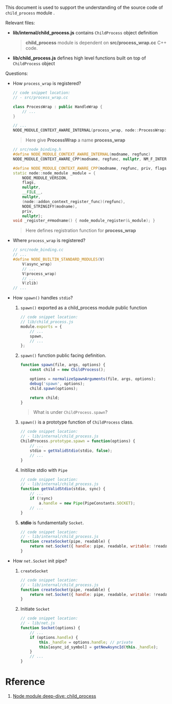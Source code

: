 This document is used to support the understanding of the  source code of  `child_process` module .


Relevant files: 

- **lib/internal/child_process.js** contains `ChildProcess` object definition

    > **child_process** module is dependent on **src/process_wrap.cc** C++ code.

- **lib/child_process.js** defines high level functions built on top of `ChildProcess` object


Questions:

- How `process_wrap` is registered?

    ``` C++
    // code snippet location: 
    // - src/process_wrap.cc

    class ProcessWrap : public HandleWrap {
        // ...
    }

    // ...
    NODE_MODULE_CONTEXT_AWARE_INTERNAL(process_wrap, node::ProcessWrap::Initialize)
    ```

    > Here give **ProcessWrap** a name **process_wrap**


    ``` C++
    // src/node_binding.h
    #define NODE_MODULE_CONTEXT_AWARE_INTERNAL(modname, regfunc)                   \
    NODE_MODULE_CONTEXT_AWARE_CPP(modname, regfunc, nullptr, NM_F_INTERNAL)

    #define NODE_MODULE_CONTEXT_AWARE_CPP(modname, regfunc, priv, flags)           \
    static node::node_module _module = {                                         \
        NODE_MODULE_VERSION,                                                     \
        flags,                                                                   \
        nullptr,                                                                 \
        __FILE__,                                                                \
        nullptr,                                                                 \
        (node::addon_context_register_func)(regfunc),                            \
        NODE_STRINGIFY(modname),                                                 \
        priv,                                                                    \
        nullptr};                                                                \
    void _register_##modname() { node_module_register(&_module); }
    ```

    > Here defines registration function for **process_wrap**

- Where `process_wrap` is registered?

    ``` C++
    // src/node_binding.cc
    // ...
    #define NODE_BUILTIN_STANDARD_MODULES(V)                                       \
        V(async_wrap)                                                                \
        // ...
        V(process_wrap)                                                              \
        // ...
        V(zlib)
    // ...
    ```





- How `spawn()` handles `stdio`?

    1. `spawn()` exported as a child_process module public function

        ``` js
        // code snippet location:
        // lib/child_process.js
        module.exports = {
            // ...
            spawn,
            // ...
        };

        ```
    2. `spawn()` function public facing definition.

        ``` js
        function spawn(file, args, options) {
            const child = new ChildProcess();

            options = normalizeSpawnArguments(file, args, options);
            debug('spawn', options);
            child.spawn(options);

            return child;
        }
        ```

        > What is under `ChildProcess.spawn`?

    3. `spawn()` is a prototype function of `ChildProcess` class.

        ```js
        // code snippet location:
        // - lib/internal/child_process.js
        ChildProcess.prototype.spawn = function(options) {
            // ...
            stdio = getValidStdio(stdio, false);
            // ...
        }
        ```
    
    4. Initilize stdio with `Pipe`

        ```js
        // code snippet location:
        // - lib/internal/child_process.js
        function getValidStdio(stdio, sync) {
            // ...
            if (!sync)
                a.handle = new Pipe(PipeConstants.SOCKET);
            // ...
        }
        ```

    5. **stdio** is fundamentally `Socket`.

        ``` js
        // code snippet location:
        // - lib/internal/child_process.js
        function createSocket(pipe, readable) {
            return net.Socket({ handle: pipe, readable, writable: !readable });
        }
        ```

- How `net.Socket` init pipe?

    1. `createSocket`

        ``` js
        // code snippet location:
        // - lib/internal/child_process.js
        function createSocket(pipe, readable) {
            return net.Socket({ handle: pipe, readable, writable: !readable });
        }
        ```
    2. Initiate `Socket`

        ``` js
        // code snippet location:
        // - lib/net.js
        function Socket(options) {
            // ...
            if (options.handle) {
                this._handle = options.handle; // private
                this[async_id_symbol] = getNewAsyncId(this._handle);
            }
            // ...
        }
        ```


# Rference

1. [Node module deep-dive: child_process](https://blog.safia.rocks/post/169346741925/node-module-deep-dive-childprocess)
